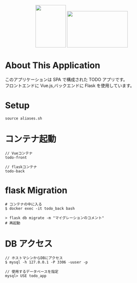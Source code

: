 <div align="center">
<img src="https://jp.vuejs.org/images/logo.svg" width=100 height=140> <img src="https://flask.palletsprojects.com/en/2.0.x/_images/flask-logo.png" width=200 height=120>
</div>

# About This Application

このアプリケーションは SPA で構成された TODO アプリです。  
フロントエンドに Vue.js,バックエンドに Flask を使用しています。

# Setup

```
source aliases.sh
```

# コンテナ起動

```
// Vueコンテナ
todo-front

// flaskコンテナ
todo-back
```

# flask Migration

```
# コンテナの中に入る
$ docker exec -it todo_back bash

> flask db migrate -m "マイグレーションのコメント"
# 再起動
```

# DB アクセス

```
// ホストマシンからDBにアクセス
$ mysql -h 127.0.0.1 -P 3306 -uuser -p

// 使用するデータベースを指定
mysql> USE todo_app
```
